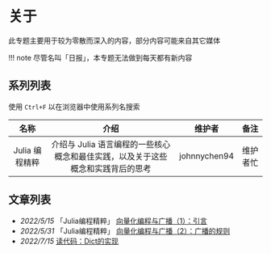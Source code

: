 # 关于
此专题主要用于较为零散而深入的内容，部分内容可能来自其它媒体

!!! note
	尽管名叫「日报」，本专题无法做到每天都有新内容

## 系列列表
使用 `Ctrl+F` 以在浏览器中使用系列名搜索

| 名称 | 介绍 | 维护者 | 备注 |
| :-: | :-: | :-: | :-: |
| Julia 编程精粹 | 介绍与 Julia 语言编程的一些核心概念和最佳实践，以及关于这些概念和实践背后的思考 | johnnychen94 | 维护者忙 |

## 文章列表
* *2022/5/15* 「Julia编程精粹」 [向量化编程与广播（1）：引言](20220515.md)
* *2022/5/31* 「Julia编程精粹」 [向量化编程与广播（2）：广播的规则](20220531.md)
* *2022/7/15* [读代码：Dict的实现](20220715.md)
